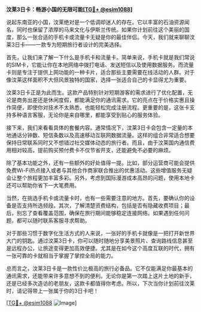 **汶莱3日卡：畅游小国的无限可能[[TG💪+ @esim1088](https://t.me/s/esim1088)]**

说起东南亚的小国，汶莱绝对是一个低调却迷人的存在。它以丰富的石油资源闻名，同时也保留了浓厚的马来文化与伊斯兰传统。如果你计划前往这个美丽的国度，那么一张合适的手机卡或流量卡无疑是你的最佳伴侣。今天，我们就来聊聊汶莱3日卡——一款专为短期旅行者设计的完美选择。

首先，让我们来了解一下什么是手机卡和流量卡。简单来说，手机卡就是我们常说的SIM卡，它能让你在本地网络中拨打电话、发送短信以及使用数据服务。而流量卡则是专注于提供上网功能的一种卡片，适合那些主要需要在线活动的人群。对于像汶莱这样面积不大但风景独特的国家，选择一张适合自己的卡显得尤为重要。

汶莱3日卡正是为此而生。这款产品特别针对短期游客的需求进行了优化配置，无论是商务出差还是休闲度假，都能满足你的通讯需求。它的亮点在于价格实惠且操作简便，即使你对技术不太熟悉，也能轻松完成注册流程。更重要的是，这张卡支持多种语言客服，无论你是来自哪里，都能享受到贴心的服务体验。

接下来，我们来看看具体的套餐内容。通常情况下，汶莱3日卡会包含一定量的本地通话分钟数、短信条数以及高速移动互联网数据流量。这样的组合非常适合想要保持日常联系同时又不想错过社交媒体动态的旅行者。而且，由于汶莱国内通信费用相对较高，提前购买预付费卡不仅节省开支，还能避免不必要的麻烦。

除了基本功能之外，还有一些额外的好处值得一提。比如，部分运营商可能会提供免费Wi-Fi热点接入或者与其他合作商家联合推出的优惠活动。这些增值服务无疑会让整个旅程更加丰富多彩。另外，考虑到国际漫游成本高昂的问题，使用本地卡还可以帮助你省下一大笔费用。

当然，在挑选手机卡或流量卡时，也有一些需要注意的地方。首先，要确认你的设备是否支持所选频段。其次，了解清楚资费结构，包括是否有隐藏收费项目；最后，别忘了查看覆盖范围，确保在旅行期间能够稳定连接网络。如果遇到任何问题，都可以随时联系客服寻求帮助。

对于那些习惯于数字化生活方式的人来说，一张好的手机卡就像是一把打开新世界大门的钥匙。通过汶莱3日卡，你可以随时随地分享美景照片、查询路线信息甚至是远程办公，让旅途变得更加高效便捷。尤其是在如今这个高度互联的时代，拥有一张可靠的卡就相当于掌握了掌控全局的能力。

总而言之，汶莱3日卡是一款性价比极高的旅行必备品。它不仅能满足你最基本的通讯需求，还能带来许多意想不到的便利。无论你是第一次踏上这片土地的新手，还是已经多次造访的老朋友，这款卡都值得你考虑。所以，下次当你计划前往汶莱时，请记得带上一张属于你的3日卡吧！

[[TG💪+ @esim1088](https://t.me/s/esim1088) ![Image](https://i.postimg.cc/4NQfJmqS/Snipaste-2025-05-13-00-14-12.png)]